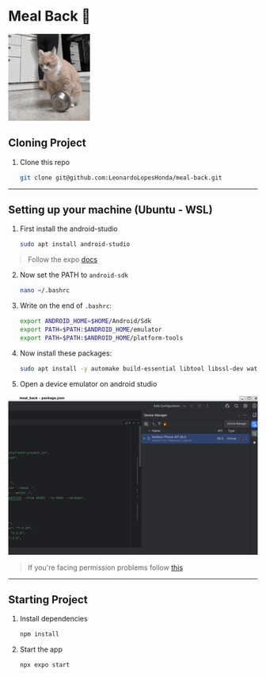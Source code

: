 # Meal Back 🥓

![alt text](/assets/images/image.png)

## Cloning Project

1. Clone this repo

   ```bash
   git clone git@github.com:LeonardoLopesHonda/meal-back.git
   ```

---

## Setting up your machine (Ubuntu - WSL)

1. First install the android-studio

   ```bash
   sudo apt install android-studio
   ```

> Follow the expo [docs](https://docs.expo.dev/workflow/android-studio-emulator)

2. Now set the PATH to `android-sdk`

   ```bash
   nano ~/.bashrc
   ```

3. Write on the end of `.bashrc`:

   ```bash
   export ANDROID_HOME=$HOME/Android/Sdk
   export PATH=$PATH:$ANDROID_HOME/emulator
   export PATH=$PATH:$ANDROID_HOME/platform-tools
   ```

4. Now install these packages:

   ```bash
   sudo apt install -y automake build-essential libtool libssl-dev watchman
   ```

5. Open a device emulator on android studio

![Device Manager - Android Studio](/assets/images/device-manager.png)

> If you're facing permission problems follow [this](https://stackoverflow.com/a/45749003/19612959)

---

## Starting Project

1. Install dependencies

   ```bash
   npm install
   ```

2. Start the app

   ```bash
   npx expo start
   ```
